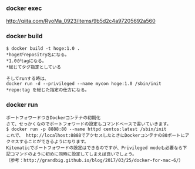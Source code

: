### docker exec
http://qiita.com/RyoMa_0923/items/9b5d2c4a97205692a560


### docker build
```
$ docker build -t hoge:1.0 .
*hogeがrepositry名になる。
*1.0がtagになる。
*総じてタグ指定としている

そしてrunする時は、
docker run -d --privileged --name mycon hoge:1.0 /sbin/init
*repo:tag を総じた指定の仕方になる。
```

### docker run
```
ポートフォワードつきDockerコンテナの初期化
さて、せっかくなのでポートフォワードの設定もコマンドベースで書いていきます。
$ docker run -p 8888:80 --name httpd centos:latest /sbin/init
これで、 http://localhost:8888でアクセスしたときにDockerコンテナの80ポートにアクセスすることができるようになります。
Kitematicでポートフォワードの設定はできるのですが、Privileged modeも必要なら下記コマンドのように初めに同時に設定してしまえば良いでしょう。
（参考：http://grandbig.github.io/blog/2017/03/25/docker-for-mac-6/）
```
